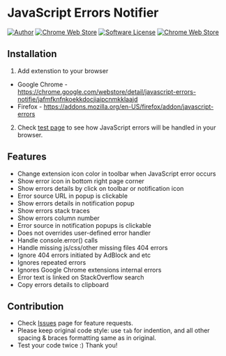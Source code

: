 JavaScript Errors Notifier
==========================

[![Author](http://img.shields.io/badge/author-@barbushin-blue.svg?style=flat-square)](https://www.linkedin.com/in/barbushin)
[![Chrome Web Store](https://img.shields.io/chrome-web-store/v/jafmfknfnkoekkdocjiaipcnmkklaajd.svg?maxAge=2592000&style=flat-square)](https://chrome.google.com/webstore/detail/javascript-errors-notifie/jafmfknfnkoekkdocjiaipcnmkklaajd)
[![Software License](https://img.shields.io/badge/license-MIT-brightgreen.svg?style=flat-square)](LICENSE)
[![Chrome Web Store](https://img.shields.io/chrome-web-store/d/jafmfknfnkoekkdocjiaipcnmkklaajd.svg?maxAge=86400&style=flat-square)](https://chrome.google.com/webstore/detail/javascript-errors-notifie/jafmfknfnkoekkdocjiaipcnmkklaajd)

## Installation

1. Add extenstion to your browser 
 * Google Chrome - https://chrome.google.com/webstore/detail/javascript-errors-notifie/jafmfknfnkoekkdocjiaipcnmkklaajd
 * Firefox - https://addons.mozilla.org/en-US/firefox/addon/javascript-errors
2. Check [test page](http://consle.com/instance/examples/#handle_javascript_errors) to see how JavaScript errors will be handled in your browser.

## Features

* Change extension icon color in toolbar when JavaScript error occurs 
* Show error icon in bottom right page corner
* Show errors details by click on toolbar or notification icon
* Error source URL in popup is clickable
* Show errors details in notification popup
* Show errors stack traces
* Show errors column number
* Error source in notification popups is clickable
* Does not overrides user-defined error handler
* Handle console.error() calls
* Handle missing js/css/other missing files 404 errors
* Ignore 404 errors initiated by AdBlock and etc
* Ignores repeated errors
* Ignores Google Chrome extensions internal errors
* Error text is linked on StackOverflow search
* Copy errors details to clipboard

## Contribution

* Check [Issues](https://github.com/barbushin/javascript-errors-notifier/issues) page for feature requests.
* Please keep original code style: use `tab` for indention, and all other spacing & braces formatting same as in original.
* Test your code twice :) Thank you!
